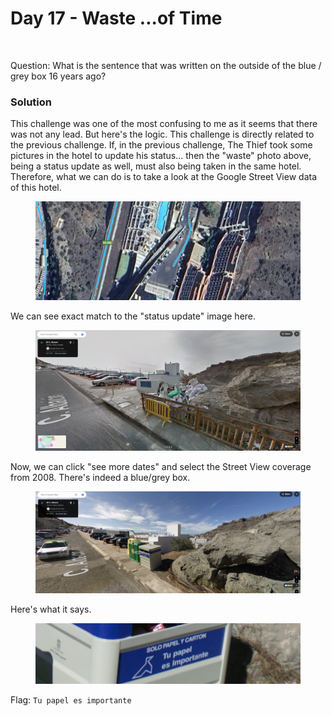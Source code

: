 # Day 17 - Waste ...of Time

<figure><img src="../../../.gitbook/assets/Waste.png" alt="" width="375"><figcaption></figcaption></figure>

Question: What is the sentence that was written on the outside of the blue / grey box 16 years ago?

### Solution

This challenge was one of the most confusing to me as it seems that there was not any lead. But here's the logic. This challenge is directly related to the previous challenge. If, in the previous challenge, The Thief took some pictures in the hotel to update his status... then the "waste" photo above, being a status update as well, must also being taken in the same hotel. Therefore, what we can do is to take a look at the Google Street View data of this hotel.

<figure><img src="../../../.gitbook/assets/image (9) (1) (1).png" alt=""><figcaption></figcaption></figure>

We can see exact match to the "status update" image here.

<figure><img src="../../../.gitbook/assets/image (10) (1) (1).png" alt=""><figcaption></figcaption></figure>

Now, we can click "see more dates" and select the Street View coverage from 2008. There's indeed a blue/grey box.

<figure><img src="../../../.gitbook/assets/image (11) (1) (1).png" alt=""><figcaption></figcaption></figure>

Here's what it says.

<figure><img src="../../../.gitbook/assets/image (12) (1) (1).png" alt=""><figcaption></figcaption></figure>

Flag: `Tu papel es importante`
